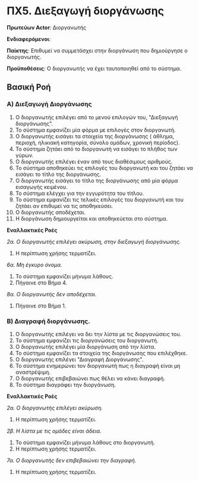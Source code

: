 # ΠΧ5. Διεξαγωγή διοργάνωσης

**Πρωτεύων Actor**: Διοργανωτής 

**Ενδιαφερόμενοι**:

**Παίκτης**: Επιθυμεί να συμμετάσχει στην διοργάνωση που δημιούργησε ο διοργανωτής.

**Προϋποθέσεις**: Ο διοργανωτής να έχει ταυτοποιηθεί από το σύστημα.

## Βασική Ροή

### Α) Διεξαγωγή Διοργάνωσης
1. Ο διοργανωτής επιλέγει από το μενού επιλογών του, "Διεξαγωγή διοργάνωσης".
2. Το σύστημα εμφανίζει μία φόρμα με επιλογές στον διοργανωτή.
3. Ο διοργανωτής εισάγει τα στοιχεία της διοργάνωσης ( άθλημα, περιοχή, ηλικιακή κατηγορία, σύνολο ομάδων, χρονική περίοδος).
4. Το σύστημα ζητάει από το διοργανωτή να εισάγει το πλήθος των γύρων.
5. Ο διοργανωτής επιλέγει έναν από τους διαθέσιμους αριθμούς.
6. Το σύστημα αποθηκεύει τις επιλογές του διοργανωτή και του ζητάει να εισάγει το τίτλο της διοργάνωσης.
7. Ο διοργανωτής εισάγει το τίτλο της διοργάνωσης από μία φόρμα εισαγωγής κειμένου.
8. Το σύστημα ελέγχει για την εγγυρότητα του τίτλου.
9. Το σύστημα εμφανίζει τις τελικές επιλογές του διοργανωτή και του ζητάει αν επιθυμεί να τις αποθηκεύσει.
10. Ο διοργανωτής αποδέχεται.
11. Η διοργάνωση δημιουργείται και αποθηκεύεται στο σύστημα.

**Εναλλακτικές Ροές**

*2α. Ο διοργανωτής επιλέγει ακύρωση, στην διεξαγωγή διοργάνωσης.*
1. Η περίπτωση χρήσης τερματίζει.

*6α. Μη έγκυρο όνομα.*
1. Το σύστημα εμφανίζει μήνυμα λάθους.
2. Πήγαινε στο Βήμα 4.

*8α. Ο διοργανωτής δεν αποδέχεται.*
1. Πήγαινε στο Βήμα 1.


### Β) Διαγραφή διοργάνωσης.

1. Ο διοργανωτής επιλέγει να δει την λίστα με τις διοργανώσεις του.
2. Το σύστημα εμφανίζει τις διοργανώσεις του διοργανωτή.
3. Ο διοργανωτής επιλέγει μία διοργάνωση από την λίστα.
4. Το σύστημα εμφανίζει τα στοιχεία της διοργάνωσης που επιλέχθηκε.
5. Ο διοργανωτής επιλέγει "Διαγραφή Διοργάνωσης".
6. Το σύστημα ενημερώνει τον διοργανωτή πως η διαγραφή είναι μη αναστρέψιμη.
7. Ο διοργανωτής επιβεβαιώνει πως θέλει να κάνει διαγραφή.
8. Το σύστημα διαγράφει την διοργάνωση.

**Εναλλακτικές Ροές**

*2α. Ο διοργανωτής επιλέγει ακύρωση.*
1. Η περίπτωση χρήσης τερματίζει.

*2β. Η λίστα με τις ομάδες είναι άδεια.*
1. Το σύστημα εμφανίζει μήνυμα λάθους στο διοργανωτή.
2. Η περίπτωση χρήσης τερματίζει.

*7α. Ο διοργανωτής δεν επιβεβαιώνει την διαγραφή.*
1. Η περίπτωση χρήσης τερματίζει.
